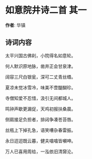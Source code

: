 # 如意院井诗二首  其一

**作者**: 华镇

## 诗词内容

太平兴国古佛刹，小院得名如意轮。

何人默识原地脉，凿井正会甘泉津。

阔容三尺白银瓮，深可二丈青丝缗。

夏凉未觉冰雪冷，味美不啻醍醐珍。

寺僧知爱不忍惜，汲引无间都城人。

鸣钟声歇更漏促，天鸡初报扶桑晨。

侧肩接足负担者，排闼争凑苍苔唇。

丝瓶上下掉孔急，语笑嘈杂春雷振。

永日迢迢既云暮，健夫噏噏皆嚬呻。

万人已喜用周给，一泓依旧清奫沦。

